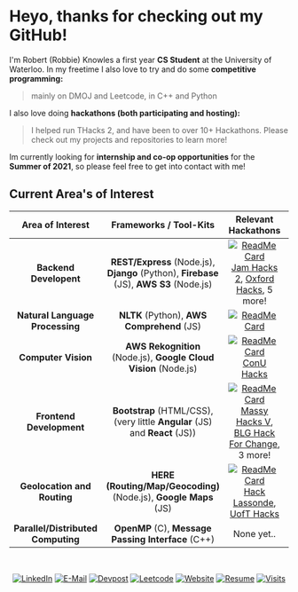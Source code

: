 # Heyo, thanks for checking out my GitHub!

I'm Robert (Robbie) Knowles a first year **CS Student** at the University of Waterloo. In my freetime I also love to try and do some **competitive programming:**
> mainly on DMOJ and Leetcode, in C++ and Python

I also love doing **hackathons (both participating and hosting):**
> I helped run THacks 2, and have been to over 10+ Hackathons. Please check out my projects and repositories to learn more!

Im currently looking for **internship and co-op opportunities** for the **Summer of 2021**, so please feel free to get into contact with me! 
## Current Area's of Interest 

| Area of Interest                   | Frameworks / Tool-Kits                                                                       | Relevant Hackathons                                                                                                                         |  Relative Interest     | 
| :----:                             |    :----:                                                                                    | :----:                                                                                                                                      |     :----:  |
| __Backend Developent__             | __REST/Express__ (Node.js), __Django__ (Python), __Firebase__ (JS), __AWS S3__ (Node.js)     | [![ReadMe Card](https://github-readme-stats.vercel.app/api/pin/?username=rbrtknwls&repo=Massey-Hacks-V)](https://github.com/rbrtknwls/Massey-Hacks-V)[Jam Hacks 2](https://github.com/rbrtknwls/Jamhacks-2), [Oxford Hacks](https://github.com/rbrtknwls/OxfordHacks-2020), 5 more!          | ![50%](https://progress-bar.dev/100)    |
| __Natural Language Processing__    | __NLTK__ (Python), __AWS Comprehend__ (JS)                                                   | [![ReadMe Card](https://github-readme-stats.vercel.app/api/pin/?username=rbrtknwls&repo=ConUHacks)](https://github.com/rbrtknwls/ConUHacks)                                                                                                                                                  | ![50%](https://progress-bar.dev/85)    |
| __Computer Vision__                | __AWS Rekognition__ (Node.js), __Google Cloud Vision__ (Node.js)                             | [![ReadMe Card](https://github-readme-stats.vercel.app/api/pin/?username=rbrtknwls&repo=UofTHacks7)](https://github.com/rbrtknwls/UofTHacks7) [ConU Hacks](https://github.com/rbrtknwls/ConUHacks)                                                                                           | ![50%](https://progress-bar.dev/50)    |
| __Frontend Development__           | __Bootstrap__ (HTML/CSS), (very little __Angular__ (JS) and __React__ (JS))                  | [![ReadMe Card](https://github-readme-stats.vercel.app/api/pin/?username=rbrtknwls&repo=Jamhacks-2)](https://github.com/rbrtknwls/Jamhacks-2)[Massy Hacks V](https://github.com/rbrtknwls/Student-Dashboard), [BLG Hack For Change](https://github.com/rbrtknwls/BLGHackForChange), 3 more!  | ![50%](https://progress-bar.dev/35)    |
| __Geolocation and Routing__        | __HERE (Routing/Map/Geocoding)__ (Node.js), __Google Maps__ (JS)                             | [![ReadMe Card](https://github-readme-stats.vercel.app/api/pin/?username=rbrtknwls&repo=OxfordHacks-2020)](https://github.com/rbrtknwls/OxfordHacks-2020)[Hack Lassonde](https://github.com/EzNav/eznav.github.io), [UofT Hacks](https://github.com/rbrtknwls/Credid-UofTHacks7)             | ![50%](https://progress-bar.dev/55)    |
| __Parallel/Distributed Computing__ | __OpenMP__ (C), __Message Passing Interface__ (C++)                                          | None yet..                                                                                                                                                                                                                                                                                   | ![50%](https://progress-bar.dev/55)    |




<br><p align="center">
  [![LinkedIn](https://img.shields.io/badge/LinkedIn--369?style=flat-square&logo=linkedin&logoColor=white&color=blue)](https://www.linkedin.com/in/robbie-knowles)
  [![E-Mail](https://img.shields.io/badge/Email--2a8?style=flat-square&logo=gmail&logoColor=white)](mailto:r2knowle@uwaterloo.ca)
  [![Devpost](https://img.shields.io/badge/Devpost--031?style=flat-square&logo=dev.to&logoColor=white)](https://devpost.com/rbrtknwls?ref_content=user-portfolio&ref_feature=portfolio&ref_medium=global-nav)
  [![Leetcode](https://img.shields.io/badge/LeetCode--FA2?style=flat-square&logo=leetcode&logoColor=white)](https://leetcode.com/RobbK/)
  [![Website](https://img.shields.io/badge/OnlineCV--C20?style=flat-square&logo=codersrank&logoColor=white)](https://rbrtknwls.com/)
  [![Resume](https://img.shields.io/badge/Resume--157?style=flat-square&logo=docusign&logoColor=white)](https://rbrtknwls.com/)
  [![Visits](https://komarev.com/ghpvc/?username=rbrtknwls&logo=GitHub&label=Github%20Visits&color=336699&logoColor=white&style=flat-square)](https://github.com/rbrtknwls)
</p>

 
